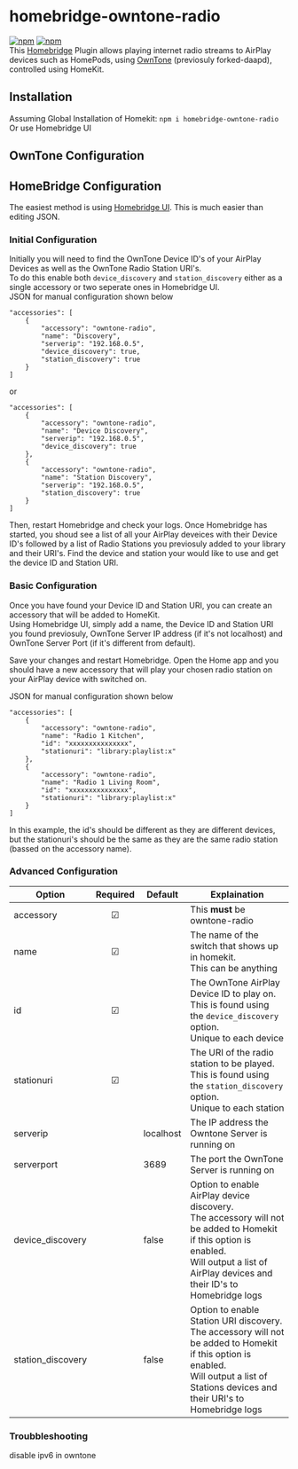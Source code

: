 # homebridge-owntone-radio
[![npm](https://badgen.net/npm/v/homebridge-owntone-radio)](https://www.npmjs.com/package/homebridge-owntone-radio)
[![npm](https://badgen.net/npm/dt/homebridge-owntone-radio)](https://www.npmjs.com/package/homebridge-owntone-radio)  
This [Homebridge](https://github.com/homebridge/homebridge) Plugin allows playing internet radio streams to AirPlay devices such as HomePods, using [OwnTone](https://github.com/owntone/owntone-server) (previosuly forked-daapd), controlled using HomeKit.  
## Installation
Assuming Global Installation of Homekit: `npm i homebridge-owntone-radio`  
Or use Homebridge UI
## OwnTone Configuration

## HomeBridge Configuration
The easiest method is using [Homebridge UI](https://github.com/oznu/homebridge-config-ui-x). This is much easier than editing JSON.
### Initial Configuration
Initially you will need to find the OwnTone Device ID's of your AirPlay Devices as well as the OwnTone Radio Station URI's.   
To do this enable both `device_discovery` and `station_discovery` either as a single accessory or two seperate ones in Homebridge UI.  
JSON for manual configuration shown below
```
"accessories": [
    {
        "accessory": "owntone-radio",
        "name": "Discovery",
        "serverip": "192.168.0.5",
        "device_discovery": true,
        "station_discovery": true
    }
]
```
or
```
"accessories": [
    {
        "accessory": "owntone-radio",
        "name": "Device Discovery",
        "serverip": "192.168.0.5",
        "device_discovery": true
    },
    {
        "accessory": "owntone-radio",
        "name": "Station Discovery",
        "serverip": "192.168.0.5",
        "station_discovery": true
    }
]
```
Then, restart Homebridge and check your logs. Once Homebridge has started, you shoud see a list of all your AirPlay deveices with their Device ID's followed by a list of Radio Stations you previosuly added to your library and their URI's. Find the device and station your would like to use and get the device ID and Station URI.
### Basic Configuration
Once you have found your Device ID and Station URI, you can create an accessory that will be added to HomeKit.  
Using Homebridge UI, simply add a name, the Device ID and Station URI you found previosuly, OwnTone Server IP address (if it's not localhost) and OwnTone Server Port (if it's different from default). 
  
Save your changes and restart Homebridge. Open the Home app and you should have a new accessory that will play your chosen radio station on your AirPlay device with switched on.

JSON for manual configuration shown below
```
"accessories": [
    {
        "accessory": "owntone-radio",
        "name": "Radio 1 Kitchen",
        "id": "xxxxxxxxxxxxxxx",
        "stationuri": "library:playlist:x"
    },
    {
        "accessory": "owntone-radio",
        "name": "Radio 1 Living Room",
        "id": "xxxxxxxxxxxxxxx",
        "stationuri": "library:playlist:x"
    }
]
```

In this example, the id's should be different as they are different devices, but the stationuri's should be the same as they are the same radio station (bassed on the accessory name).

### Advanced Configuration
|Option|Required|Default|Explaination|
|------------------|:--------:|-------|------------|
|accessory|&#9745;||This **must** be owntone-radio
|name|&#9745;||The name of the switch that shows up in homekit.<br>This can be anything|
|id|&#9745;||The OwnTone AirPlay Device ID to play on. <br>This is found using the `device_discovery` option.<br>Unique to each device|
|stationuri|&#9745;||The URI of the radio station to be played.<br>This is found using the `station_discovery` option.<br>Unique to each station|
|serverip||localhost|The IP address the Owntone Server is running on|
|serverport||3689|The port the OwnTone Server is running on |
|device\_discovery||false|Option to enable AirPlay device discovery.<br>The accessory will not be added to Homekit if this option is enabled.<br>Will output a list of AirPlay devices and their ID's to Homebridge logs |
|station\_discovery||false|Option to enable Station URI discovery.<br>The accessory will not be added to Homekit if this option is enabled.<br>Will output a list of Stations devices and their URI's to Homebridge logs |
### Troubbleshooting
disable ipv6 in owntone
